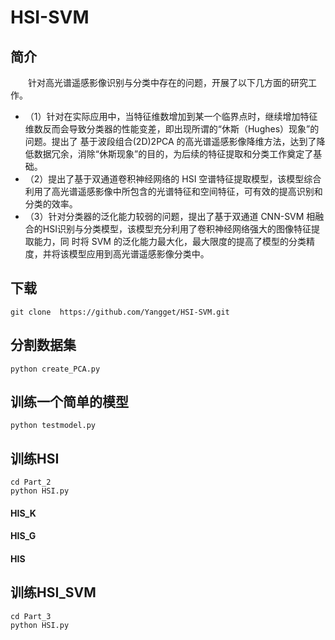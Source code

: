 # HSI-SVM

## 简介
　　针对高光谱遥感影像识别与分类中存在的问题，开展了以下几方面的研究工作。
+ （1）针对在实际应用中，当特征维数增加到某一个临界点时，继续增加特征维数反而会导致分类器的性能变差，即出现所谓的“休斯（Hughes）现象”的问题。提出了
基于波段组合(2D)2PCA 的高光谱遥感影像降维方法，达到了降低数据冗余，消除“休斯现象”的目的，为后续的特征提取和分类工作奠定了基础。
+ （2）提出了基于双通道卷积神经网络的 HSI 空谱特征提取模型，该模型综合利用了高光谱遥感影像中所包含的光谱特征和空间特征，可有效的提高识别和分类的效率。
+ （3）针对分类器的泛化能力较弱的问题，提出了基于双通道 CNN-SVM 相融合的HSI识别与分类模型，该模型充分利用了卷积神经网络强大的图像特征提取能力，同
时将 SVM 的泛化能力最大化，最大限度的提高了模型的分类精度，并将该模型应用到高光谱遥感影像分类中。

## 下载

```shell
git clone  https://github.com/Yangget/HSI-SVM.git
```
## 分割数据集

```
python create_PCA.py
```

## 训练一个简单的模型
```
python testmodel.py
```

## 训练HSI
```shell
cd Part_2
python HSI.py
```

#### HIS_K
#### HIS_G
#### HIS

## 训练HSI_SVM
```shell
cd Part_3
python HSI.py
```
